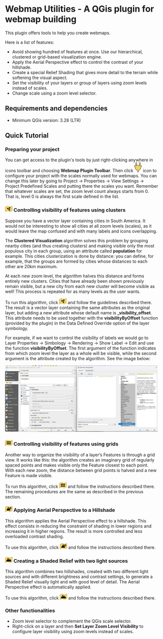 # Webmap Utilities - A QGis plugin for webmap building

This plugin offers tools to help you create webmaps.

Here is a list of features:

- Avoid showing hundred of features at once. Use our hierarchical, clustered or grid-based visualization engine.
- Apply the Aerial Perspective effect to control the contrast of your hillshade.
- Create a special Relief Shading that gives more detail to the terrain while softening the visual aspect.
- Set the visibility of your layers or group of layers using zoom levels instead of scales.
- Change scale using a zoom level selector.

## Requirements and dependencies

- Minimum QGis version: 3.28 (LTR)

## Quick Tutorial

### Preparing your project

You can get access to the plugin's tools by just right-clicking anywhere in icons toolbar and choosing **Webmap Plugin Toolbar**. Then click ![](/images/configure_project.png) icon to configure your project with the scales normally used for webmaps. You can change this later by going to Project -> Properties -> View Settings -> Project Predefined Scales and putting there the scales you want. Remember that whatever scales are set, the zoom level count always starts from 0. That is, level 0 is always the first scale defined in the list.

### ![](/images/cluster_view.png) Controlling visibility of features using clusters

Suppose you have a vector layer containing cities in South America. It would not be interesting to show all cities at all zoom levels (scales), as it would leave the map confused and with many labels and icons overlapping. 

The **Clustered Visualization** algorithm solves this problem by grouping nearby cities (and thus creating clusters) and making visible only the most populous city in each group, using an attribute called **population** for example. This cities clusterization is done by distance: you can define, for example, that the groups are formed by cities whose distances to each other are 20km maximum. 

At each new zoom level, the algorithm halves this distance and forms entirely new clusters. Cities that have already been shown previously remain visible, but a new city from each new cluster will become visible as well! This process is repeated for as many levels as the user wants.

To run this algorithm, click ![](/images/cluster_view.png) and follow the guidelines described there. The result is a vector layer containing the same attributes as the original layer, but adding a new attribute whose default name is **_visibility_offset**. This attribute needs to be used together with the **visibilityByOffset** function (provided by the plugin) in the Data Defined Override option of the layer symbology.

For example, if we want to control the visibility of labels we would go to Layer Properties -> Simbology -> Rendering -> Show Label -> Edit and use the function **visibilityByOffset**. The first argument of the function indicates from which zoom level the layer as a whole will be visible, while the second argument is the attribute created by the algorithm. See the image below:

![](/images/using_visibility_offset.png)

### ![](/images/grid_visualization.png) Controlling visibility of features using grids

Another way to organize the visibility of a layer’s Features is through a grid view. It works like this: the algorithm creates an imaginary grid of regularly spaced points and makes visible only the Feature closest to each point. With each new zoom, the distance between grid points is halved and a new Feature is made visible.

To run this algorithm, click ![](/images/grid_visualization.png) and follow the instructions described there. The remaining procedures are the same as described in the previous section.

### ![](/images/aerial_perspective.png) Applying Aerial Perspective to a Hillshade

This algorithm applies the Aerial Perspective effect to a hillshade. This effect consists in reducing the constraint of shading in lower regions and increasing it in higher regions. The result is more controlled and less overloaded contrast shading.

To use this algorithm, click ![](/images/aerial_perspective.png) and follow the instructions described there.

### ![](/images/relief_creator.png) Creating a Shaded Relief with two light sources

This algorithm combines two hillshades, created with two different light sources and with different brightness and contrast settings, to generate a Shaded Relief visually light and with good level of detail. The Aerial Perspective effect is automatically applied. 

To use this algorithm, click ![](/images/relief_creator.png) and follow the instructions described there.

### Other functionalities

- Zoom level selector to complement the QGis scale selector.
- Right-click on a layer and then **Set Layer Zoom Level Visibility** to configure layer visibility using zoom levels instead of scales.
